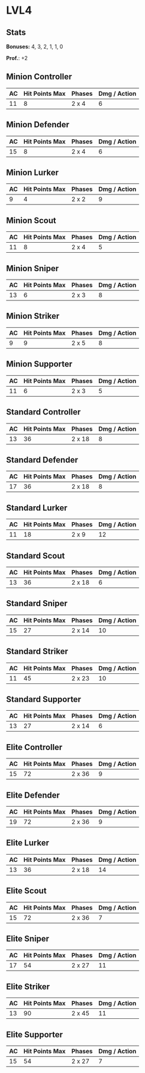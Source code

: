 # LVL4
## Stats
**Bonuses:**
4, 3, 2, 1, 1, 0

**Prof.**: +2
## Minion Controller
| AC  | Hit Points Max | Phases | Dmg / Action |
|  --- | -------------- | ------ | ------------ |
|11|8|2 x 4|6
## Minion Defender
| AC  | Hit Points Max | Phases | Dmg / Action |
|  --- | -------------- | ------ | ------------ |
|15|8|2 x 4|6
## Minion Lurker
| AC  | Hit Points Max | Phases | Dmg / Action |
|  --- | -------------- | ------ | ------------ |
|9|4|2 x 2|9
## Minion Scout
| AC  | Hit Points Max | Phases | Dmg / Action |
|  --- | -------------- | ------ | ------------ |
|11|8|2 x 4|5
## Minion Sniper
| AC  | Hit Points Max | Phases | Dmg / Action |
|  --- | -------------- | ------ | ------------ |
|13|6|2 x 3|8
## Minion Striker
| AC  | Hit Points Max | Phases | Dmg / Action |
|  --- | -------------- | ------ | ------------ |
|9|9|2 x 5|8
## Minion Supporter
| AC  | Hit Points Max | Phases | Dmg / Action |
|  --- | -------------- | ------ | ------------ |
|11|6|2 x 3|5
## Standard Controller
| AC  | Hit Points Max | Phases | Dmg / Action |
|  --- | -------------- | ------ | ------------ |
|13|36|2 x 18|8
## Standard Defender
| AC  | Hit Points Max | Phases | Dmg / Action |
|  --- | -------------- | ------ | ------------ |
|17|36|2 x 18|8
## Standard Lurker
| AC  | Hit Points Max | Phases | Dmg / Action |
|  --- | -------------- | ------ | ------------ |
|11|18|2 x 9|12
## Standard Scout
| AC  | Hit Points Max | Phases | Dmg / Action |
|  --- | -------------- | ------ | ------------ |
|13|36|2 x 18|6
## Standard Sniper
| AC  | Hit Points Max | Phases | Dmg / Action |
|  --- | -------------- | ------ | ------------ |
|15|27|2 x 14|10
## Standard Striker
| AC  | Hit Points Max | Phases | Dmg / Action |
|  --- | -------------- | ------ | ------------ |
|11|45|2 x 23|10
## Standard Supporter
| AC  | Hit Points Max | Phases | Dmg / Action |
|  --- | -------------- | ------ | ------------ |
|13|27|2 x 14|6
## Elite Controller
| AC  | Hit Points Max | Phases | Dmg / Action |
|  --- | -------------- | ------ | ------------ |
|15|72|2 x 36|9
## Elite Defender
| AC  | Hit Points Max | Phases | Dmg / Action |
|  --- | -------------- | ------ | ------------ |
|19|72|2 x 36|9
## Elite Lurker
| AC  | Hit Points Max | Phases | Dmg / Action |
|  --- | -------------- | ------ | ------------ |
|13|36|2 x 18|14
## Elite Scout
| AC  | Hit Points Max | Phases | Dmg / Action |
|  --- | -------------- | ------ | ------------ |
|15|72|2 x 36|7
## Elite Sniper
| AC  | Hit Points Max | Phases | Dmg / Action |
|  --- | -------------- | ------ | ------------ |
|17|54|2 x 27|11
## Elite Striker
| AC  | Hit Points Max | Phases | Dmg / Action |
|  --- | -------------- | ------ | ------------ |
|13|90|2 x 45|11
## Elite Supporter
| AC  | Hit Points Max | Phases | Dmg / Action |
|  --- | -------------- | ------ | ------------ |
|15|54|2 x 27|7
